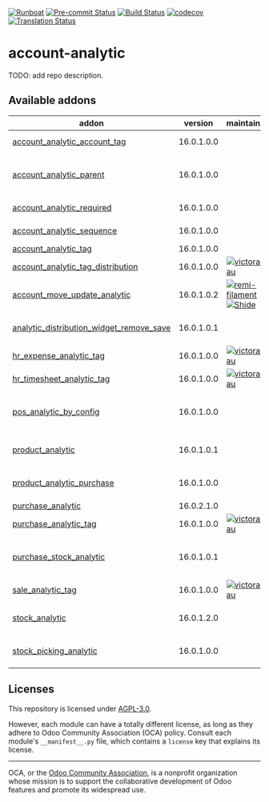 
[![Runboat](https://img.shields.io/badge/runboat-Try%20me-875A7B.png)](https://runboat.odoo-community.org/builds?repo=OCA/account-analytic&target_branch=16.0)
[![Pre-commit Status](https://github.com/OCA/account-analytic/actions/workflows/pre-commit.yml/badge.svg?branch=16.0)](https://github.com/OCA/account-analytic/actions/workflows/pre-commit.yml?query=branch%3A16.0)
[![Build Status](https://github.com/OCA/account-analytic/actions/workflows/test.yml/badge.svg?branch=16.0)](https://github.com/OCA/account-analytic/actions/workflows/test.yml?query=branch%3A16.0)
[![codecov](https://codecov.io/gh/OCA/account-analytic/branch/16.0/graph/badge.svg)](https://codecov.io/gh/OCA/account-analytic)
[![Translation Status](https://translation.odoo-community.org/widgets/account-analytic-16-0/-/svg-badge.svg)](https://translation.odoo-community.org/engage/account-analytic-16-0/?utm_source=widget)

<!-- /!\ do not modify above this line -->

# account-analytic

TODO: add repo description.

<!-- /!\ do not modify below this line -->

<!-- prettier-ignore-start -->

[//]: # (addons)

Available addons
----------------
addon | version | maintainers | summary
--- | --- | --- | ---
[account_analytic_account_tag](account_analytic_account_tag/) | 16.0.1.0.0 |  | Restore the tag_ids in account.analytic.account
[account_analytic_parent](account_analytic_parent/) | 16.0.1.0.0 |  | This module reintroduces the hierarchy to the analytic accounts.
[account_analytic_required](account_analytic_required/) | 16.0.1.0.0 |  | Account Analytic Required
[account_analytic_sequence](account_analytic_sequence/) | 16.0.1.0.0 |  | Restore the analytic account sequence
[account_analytic_tag](account_analytic_tag/) | 16.0.1.0.0 |  | Account Analytic Tag
[account_analytic_tag_distribution](account_analytic_tag_distribution/) | 16.0.1.0.0 | [![victoralmau](https://github.com/victoralmau.png?size=30px)](https://github.com/victoralmau) | Account Analytic Tag Distribution
[account_move_update_analytic](account_move_update_analytic/) | 16.0.1.0.2 | [![remi-filament](https://github.com/remi-filament.png?size=30px)](https://github.com/remi-filament) [![Shide](https://github.com/Shide.png?size=30px)](https://github.com/Shide) | This module allows the user to update analytic on posted moves
[analytic_distribution_widget_remove_save](analytic_distribution_widget_remove_save/) | 16.0.1.0.1 |  | Remove save button on analytic distribution widget
[hr_expense_analytic_tag](hr_expense_analytic_tag/) | 16.0.1.0.0 | [![victoralmau](https://github.com/victoralmau.png?size=30px)](https://github.com/victoralmau) | Hr Expense Analytic Tag
[hr_timesheet_analytic_tag](hr_timesheet_analytic_tag/) | 16.0.1.0.0 | [![victoralmau](https://github.com/victoralmau.png?size=30px)](https://github.com/victoralmau) | Hr Timesheet Analytic Tag
[pos_analytic_by_config](pos_analytic_by_config/) | 16.0.1.0.0 |  | Use analytic account defined on POS configuration for POS orders
[product_analytic](product_analytic/) | 16.0.1.0.1 |  | Add analytic account on products and product categories
[product_analytic_purchase](product_analytic_purchase/) | 16.0.1.0.0 |  | Glue module between purchase and product_analytic
[purchase_analytic](purchase_analytic/) | 16.0.2.1.0 |  | Purchase Analytic
[purchase_analytic_tag](purchase_analytic_tag/) | 16.0.1.0.0 | [![victoralmau](https://github.com/victoralmau.png?size=30px)](https://github.com/victoralmau) | Purchase Analytic Tag
[purchase_stock_analytic](purchase_stock_analytic/) | 16.0.1.0.1 |  | Copies the analytic distribution of the purchase order item to the stock move
[sale_analytic_tag](sale_analytic_tag/) | 16.0.1.0.0 | [![victoralmau](https://github.com/victoralmau.png?size=30px)](https://github.com/victoralmau) | Sale Analytic Tag
[stock_analytic](stock_analytic/) | 16.0.1.2.0 |  | Adds analytic distribution in stock move
[stock_picking_analytic](stock_picking_analytic/) | 16.0.1.0.0 |  | Allows to define the analytic account on picking level

[//]: # (end addons)

<!-- prettier-ignore-end -->

## Licenses

This repository is licensed under [AGPL-3.0](LICENSE).

However, each module can have a totally different license, as long as they adhere to Odoo Community Association (OCA)
policy. Consult each module's `__manifest__.py` file, which contains a `license` key
that explains its license.

----
OCA, or the [Odoo Community Association](http://odoo-community.org/), is a nonprofit
organization whose mission is to support the collaborative development of Odoo features
and promote its widespread use.
